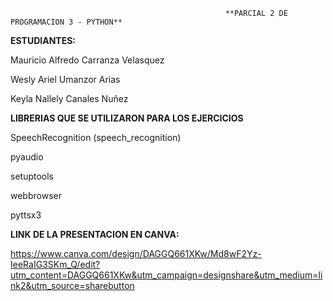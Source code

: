                                                     **PARCIAL 2 DE PROGRAMACION 3 - PYTHON**

**ESTUDIANTES:**

Mauricio Alfredo Carranza Velasquez

Wesly Ariel Umanzor Arias

Keyla Nallely Canales Nuñez




**LIBRERIAS QUE SE UTILIZARON PARA LOS EJERCICIOS**

SpeechRecognition (speech_recognition)

pyaudio

setuptools

webbrowser

pyttsx3




**LINK DE LA PRESENTACION EN CANVA:**

https://www.canva.com/design/DAGGQ661XKw/Md8wF2Yz-IeeRaIG3SKm_Q/edit?utm_content=DAGGQ661XKw&utm_campaign=designshare&utm_medium=link2&utm_source=sharebutton
  




